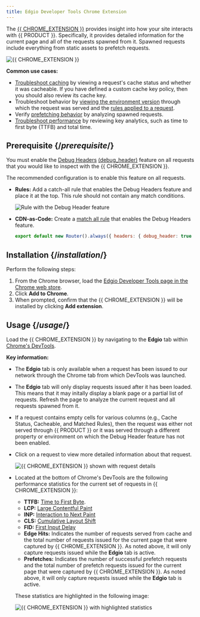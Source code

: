 ```yaml
---
title: Edgio Developer Tools Chrome Extension 
---
```


The [{{ CHROME_EXTENSION }}](https://chrome.google.com/webstore/detail/edgio-developer-tools/ieehikdcdpeailgpfdbafhnbfhpdgefm) provides insight into how your site interacts with {{ PRODUCT }}. Specifically, it provides detailed information for the current page and all of the requests spawned from it. Spawned requests include everything from static assets to prefetch requests.

![{{ CHROME_EXTENSION }}](/images/v7/performance/edgio-developer-tools-chrome-extension-overview.png)

**Common use cases:**

-   [Troubleshoot caching](/guides/performance/troubleshooting#caching) by viewing a request's cache status and whether it was cacheable. If you have defined a custom cache key policy, then you should also review its cache key.
-   Troubleshoot behavior by [viewing the environment version](/guides/performance/troubleshooting#environment-version) through which the request was served and the [rules applied to a request](/guides/performance/troubleshooting#applied-rules).
-   Verify [prefetching behavior](/guides/performance/troubleshooting#predictive-prefetching) by analyzing spawned requests.
-   [Troubleshoot performance](/guides/performance/troubleshooting#performance) by reviewing key analytics, such as time to first byte (TTFB) and total time.

## Prerequisite {/*prerequisite*/}

You must enable the [Debug Headers](/guides/performance/rules/features#debug-header) [(debug_header)](/guides/performance/cdn_as_code/route_features#debug-cache-headers) feature on all requests that you would like to inspect with the {{ CHROME_EXTENSION }}. 

The recommended configuration is to enable this feature on all requests.
-   **Rules:** Add a catch-all rule that enables the Debug Headers feature and place it at the top. This rule should not contain any match conditions.

    ![Rule with the Debug Header feature](/images/v7/performance/debug-header-rule.png?width=550)

-   **CDN-as-Code:** Create a [match all rule](/guides/performance/cdn_as_code/route_criteria#matching-all-requests) that enables the Debug Headers feature. 

    ```js
    export default new Router().always({ headers: { debug_header: true } });
    ```

## Installation {/*installation*/}

Perform the following steps:

1.  From the Chrome browser, load the [Edgio Developer Tools page in the Chrome web store](https://chrome.google.com/webstore/detail/edgio-developer-tools/ieehikdcdpeailgpfdbafhnbfhpdgefm). 
2.  Click **Add to Chrome**.
3.  When prompted, confirm that the {{ CHROME_EXTENSION }} will be installed by clicking **Add extension**.

## Usage {/*usage*/}

Load the {{ CHROME_EXTENSION }} by navigating to the **Edgio** tab within [Chrome's DevTools](https://developer.chrome.com/docs/devtools/). 

**Key information:**

-   The **Edgio** tab is only available when a request has been issued to our network through the Chrome tab from which DevTools was launched. 
-   The **Edgio** tab will only display requests issued after it has been loaded. This means that it may initally display a blank page or a partial list of requests. Refresh the page to analyze the current request and all requests spawned from it.
-   If a request contains empty cells for various columns (e.g., Cache Status, Cacheable, and Matched Rules), then the request was either not served through {{ PRODUCT }} or it was served through a different property or environment on which the Debug Header feature has not been enabled. 
-   Click on a request to view more detailed information about that request. 

    ![{{ CHROME_EXTENSION }} shown with request details](/images/v7/performance/developer-tools-request-details.png)

-   Located at the bottom of Chrome's DevTools are the following performance statistics for the current set of requests in {{ CHROME_EXTENSION }}:

    -   **TTFB:** [Time to First Byte](https://web.dev/articles/ttfb). 
    -   **LCP:** [Large Contentful Paint](https://web.dev/articles/lcp)
    -   **INP:** [Interaction to Next Paint](https://web.dev/articles/inp)
    -   **CLS:** [Cumulative Layout Shift](https://web.dev/articles/cls)
    -   **FID:** [First Input Delay](https://web.dev/articles/fid)
    -   **Edge Hits:** Indicates the number of requests served from cache and the total number of requests issued for the current page that were captured by {{ CHROME_EXTENSION }}. As noted above, it will only capture requests issued while the **Edgio** tab is active.
    -   **Prefetches:** Indicates the number of successful prefetch requests and the total number of prefetch requests issued for the current page that were captured by {{ CHROME_EXTENSION }}. As noted above, it will only capture requests issued while the **Edgio** tab is active.

    These statistics are highlighted in the following image:

    ![{{ CHROME_EXTENSION }} with highlighted statistics](/images/v7/performance/developer-tools-performance-statistics.png)
